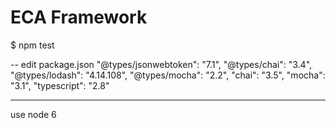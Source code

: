 
ECA Framework
=============

$ npm test

-- edit package.json
"@types/jsonwebtoken": "7.1",
"@types/chai": "3.4",
"@types/lodash": "4.14.108",
"@types/mocha": "2.2",
"chai": "3.5",
"mocha": "3.1",
"typescript": "2.8"

-----
use node 6